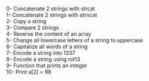 0- Concatenate 2 strings with strcat</br>
1- Concatenate 2 strings with strncat</br>
2- Copy a string</br>
3- Compare 2 strings</br>
4- Reverse the content of an array</br>
5- Change all lowercase letters of a string to uppercase</br>
6- Capitalize all words of a string</br>
7- Encode a string into 1337</br>
8- Encode a string using rot13</br>
9- Function that prints an integer</br>
10- Print a[2] = 98</br>

